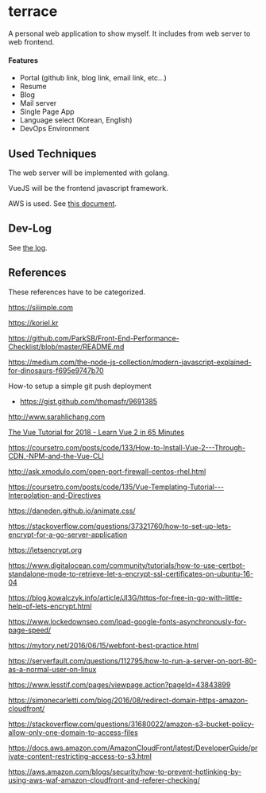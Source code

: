 # terrace
A personal web application to show myself. It includes from web server to web frontend.

#### Features
 - Portal (github link, blog link, email link, etc...)
 - Resume
 - Blog
 - Mail server
 - Single Page App
 - Language select (Korean, English)
 - DevOps Environment

## Used Techniques
The web server will be implemented with golang.

VueJS will be the frontend javascript framework.

AWS is used. See [this document](docs/90_AWS%20Structure.md).

## Dev-Log

See [the log](https://github.com/hrzon/terrace/wiki/Dev-Log).

## References

These references have to be categorized.

https://siiimple.com

https://koriel.kr

https://github.com/ParkSB/Front-End-Performance-Checklist/blob/master/README.md

https://medium.com/the-node-js-collection/modern-javascript-explained-for-dinosaurs-f695e9747b70

How-to setup a simple git push deployment
 - https://gist.github.com/thomasfr/9691385

http://www.sarahlichang.com

[The Vue Tutorial for 2018 - Learn Vue 2 in 65 Minutes](https://www.youtube.com/watch?v=78tNYZUS-ps)

https://coursetro.com/posts/code/133/How-to-Install-Vue-2---Through-CDN,-NPM-and-the-Vue-CLI

http://ask.xmodulo.com/open-port-firewall-centos-rhel.html

https://coursetro.com/posts/code/135/Vue-Templating-Tutorial---Interpolation-and-Directives

https://daneden.github.io/animate.css/

https://stackoverflow.com/questions/37321760/how-to-set-up-lets-encrypt-for-a-go-server-application

https://letsencrypt.org

https://www.digitalocean.com/community/tutorials/how-to-use-certbot-standalone-mode-to-retrieve-let-s-encrypt-ssl-certificates-on-ubuntu-16-04

https://blog.kowalczyk.info/article/Jl3G/https-for-free-in-go-with-little-help-of-lets-encrypt.html

https://www.lockedownseo.com/load-google-fonts-asynchronously-for-page-speed/

https://mytory.net/2016/06/15/webfont-best-practice.html

https://serverfault.com/questions/112795/how-to-run-a-server-on-port-80-as-a-normal-user-on-linux

https://www.lesstif.com/pages/viewpage.action?pageId=43843899

https://simonecarletti.com/blog/2016/08/redirect-domain-https-amazon-cloudfront/

https://stackoverflow.com/questions/31680022/amazon-s3-bucket-policy-allow-only-one-domain-to-access-files

https://docs.aws.amazon.com/AmazonCloudFront/latest/DeveloperGuide/private-content-restricting-access-to-s3.html

https://aws.amazon.com/blogs/security/how-to-prevent-hotlinking-by-using-aws-waf-amazon-cloudfront-and-referer-checking/

